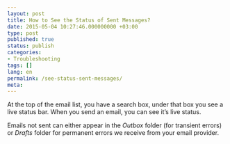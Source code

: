 ```yaml
---
layout: post
title: How to See the Status of Sent Messages?
date: 2015-05-04 10:27:46.000000000 +03:00
type: post
published: true
status: publish
categories:
- Troubleshooting
tags: []
lang: en
permalink: /see-status-sent-messages/
meta:
---
```


At the top of the email list, you have a search box, under that box you see a live status bar. When you send an email, you can see it’s live status.

Emails not sent can either appear in the *Outbox* folder (for transient errors) or *Drafts* folder for permanent errors we receive from your email provider.